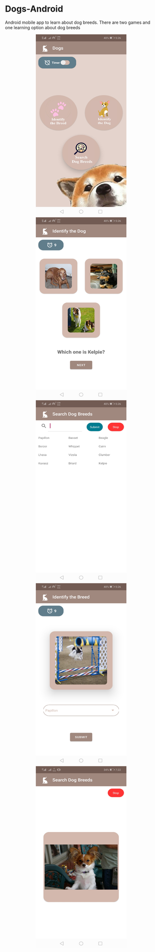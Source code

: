 # Dogs-Android
Android mobile app to learn about dog breeds. There are two games and one learning option about dog breeds


<p align="center"><img src="https://github.com/Venoli/Dogs-Android/blob/master/app/src/main/res/drawable/Screenshot1.jpg" width="300" height="600" />
<img src="https://github.com/Venoli/Dogs-Android/blob/master/app/src/main/res/drawable/Screenshot2.jpg" width="300" height="600" />
<img src="https://github.com/Venoli/Dogs-Android/blob/master/app/src/main/res/drawable/Screenshot3.jpg" width="300" height="600" />
  <br/>
<img src="https://github.com/Venoli/Dogs-Android/blob/master/app/src/main/res/drawable/Screenshot4.jpg" width="300" height="600" />
<img src="https://github.com/Venoli/Dogs-Android/blob/master/app/src/main/res/drawable/Screenshot5.jpg" width="300" height="600" />
</p>


